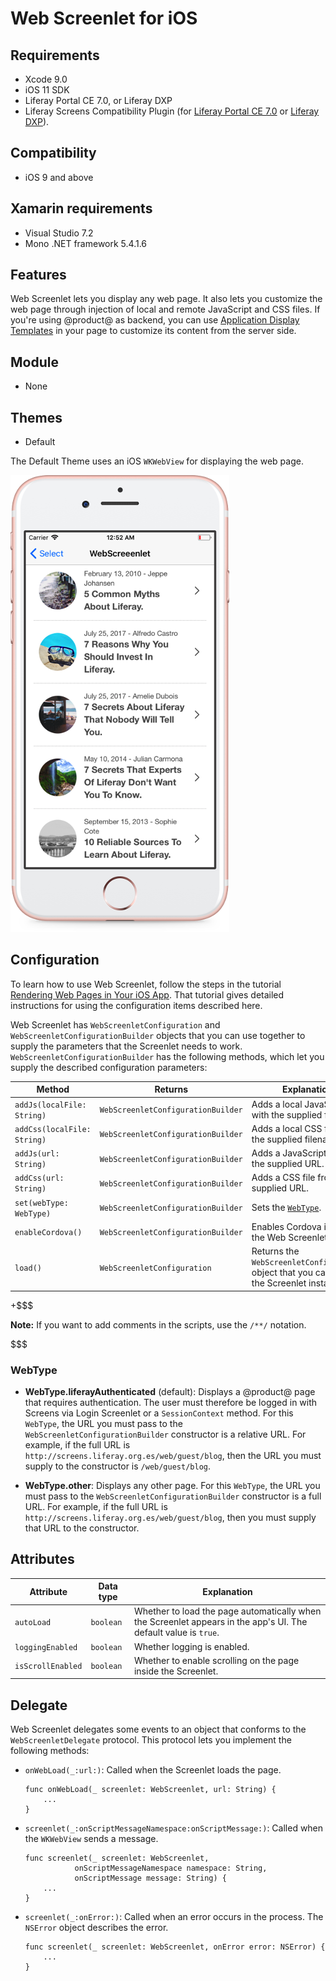 # Web Screenlet for iOS [](id=web-screenlet-for-ios)

## Requirements [](id=requirements)

-   Xcode 9.0
-   iOS 11 SDK
-   Liferay Portal CE 7.0, or Liferay DXP 
-   Liferay Screens Compatibility Plugin (for 
    [Liferay Portal CE 7.0](http://www.liferay.com/marketplace/-/mp/application/54365664) 
    or 
    [Liferay DXP](http://www.liferay.com/marketplace/-/mp/application/54369726)). 

## Compatibility [](id=compatibility)

- iOS 9 and above

## Xamarin requirements

- Visual Studio 7.2
- Mono .NET framework 5.4.1.6

## Features [](id=features)

Web Screenlet lets you display any web page. It also lets you customize the web 
page through injection of local and remote JavaScript and CSS files. If you're 
using @product@ as backend, you can use 
[Application Display Templates](/discover/portal/-/knowledge_base/7-0/styling-apps-with-application-display-templates) 
in your page to customize its content from the server side. 

## Module [](id=module)

- None

## Themes [](id=themes)

- Default

The Default Theme uses an iOS `WKWebView` for displaying the web page. 

![Figure 1: Web Screenlet using the Default Theme.](../../images/screens-ios-webscreenlet.png)

## Configuration [](id=configuration)

To learn how to use Web Screenlet, follow the steps in the tutorial 
[Rendering Web Pages in Your iOS App](/develop/tutorials/-/knowledge_base/7-0/rendering-web-pages-in-your-ios-app). 
That tutorial gives detailed instructions for using the configuration items 
described here. 

Web Screenlet has `WebScreenletConfiguration` and 
`WebScreenletConfigurationBuilder` objects that you can use together to supply 
the parameters that the Screenlet needs to work. 
`WebScreenletConfigurationBuilder` has the following methods, which let you 
supply the described configuration parameters: 

| Method | Returns | Explanation |
|-----------|-----------|-------------| 
| `addJs(localFile: String)` | `WebScreenletConfigurationBuilder` | Adds a local JavaScript file with the supplied filename. |
| `addCss(localFile: String)` | `WebScreenletConfigurationBuilder` | Adds a local CSS file with the supplied filename. |
| `addJs(url: String)` | `WebScreenletConfigurationBuilder` | Adds a JavaScript file from the supplied URL. |
| `addCss(url: String)` | `WebScreenletConfigurationBuilder` | Adds a CSS file from the supplied URL. |
| `set(webType: WebType)` | `WebScreenletConfigurationBuilder` | Sets the [`WebType`](/develop/reference/-/knowledge_base/7-0/web-screenlet-for-ios#webtype). |
| `enableCordova()` | `WebScreenletConfigurationBuilder` | Enables Cordova inside the Web Screenlet. |
| `load()` | `WebScreenletConfiguration` | Returns the `WebScreenletConfiguration` object that you can set to the Screenlet instance. |

+$$$

**Note:** If you want to add comments in the scripts, use the `/**/` notation. 

$$$

### WebType [](id=webtype)

-   **WebType.liferayAuthenticated** (default): Displays a @product@ page that 
    requires authentication. The user must therefore be logged in with Screens 
    via Login Screenlet or a `SessionContext` method. For this `WebType`, the 
    URL you must pass to the `WebScreenletConfigurationBuilder` constructor is a 
    relative URL. For example, if the full URL is 
    `http://screens.liferay.org.es/web/guest/blog`, then the URL you must supply 
    to the constructor is `/web/guest/blog`. 

-   **WebType.other**: Displays any other page. For this `WebType`, the URL you 
    must pass to the `WebScreenletConfigurationBuilder` constructor is a full 
    URL. For example, if the full URL is 
    `http://screens.liferay.org.es/web/guest/blog`, then you must supply that 
    URL to the constructor. 

## Attributes [](id=attributes)

| Attribute | Data type | Explanation |
|-----------|-----------|-------------|
| `autoLoad` | `boolean` | Whether to load the page automatically when the Screenlet appears in the app's UI. The default value is `true`. |
| `loggingEnabled` | `boolean` | Whether logging is enabled. |
| `isScrollEnabled` | `boolean` | Whether to enable scrolling on the page inside the Screenlet. |

## Delegate [](id=delegate)

Web Screenlet delegates some events to an object that conforms to the 
`WebScreenletDelegate` protocol. This protocol lets you implement the following 
methods:

-   `onWebLoad(_:url:)`: Called when the Screenlet loads the page. 

        func onWebLoad(_ screenlet: WebScreenlet, url: String) {
            ...
        }

-   `screenlet(_:onScriptMessageNamespace:onScriptMessage:)`: Called when the 
    `WKWebView` sends a message. 

        func screenlet(_ screenlet: WebScreenlet,
                   onScriptMessageNamespace namespace: String,
                   onScriptMessage message: String) {
            ...
        }

-   `screenlet(_:onError:)`: Called when an error occurs in the process. The 
    `NSError` object describes the error. 

        func screenlet(_ screenlet: WebScreenlet, onError error: NSError) {
            ...
        }
